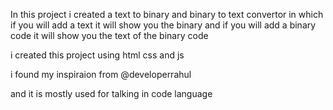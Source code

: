 In this project i created a text to binary and binary to text convertor in which if you will add a text it will show you the binary and if you will add a binary code it will show you the text of the binary code

i created this project using html css and js 

i found my inspiraion from @developerrahul 

and it is mostly used for talking in code language
